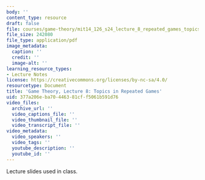 ```yaml
---
body: ''
content_type: resource
draft: false
file: courses/game-theory/mit14_126_s24_lecture_8_repeated_games_topics.pdf
file_size: 242080
file_type: application/pdf
image_metadata:
  caption: ''
  credit: ''
  image-alt: ''
learning_resource_types:
- Lecture Notes
license: https://creativecommons.org/licenses/by-nc-sa/4.0/
resourcetype: Document
title: 'Game Theory, Lecture 8: Topics in Repeated Games'
uid: 377a206e-ba70-4463-81cf-f5061b591d76
video_files:
  archive_url: ''
  video_captions_file: ''
  video_thumbnail_file: ''
  video_transcript_file: ''
video_metadata:
  video_speakers: ''
  video_tags: ''
  youtube_description: ''
  youtube_id: ''
---
```

Lecture slides used in class.